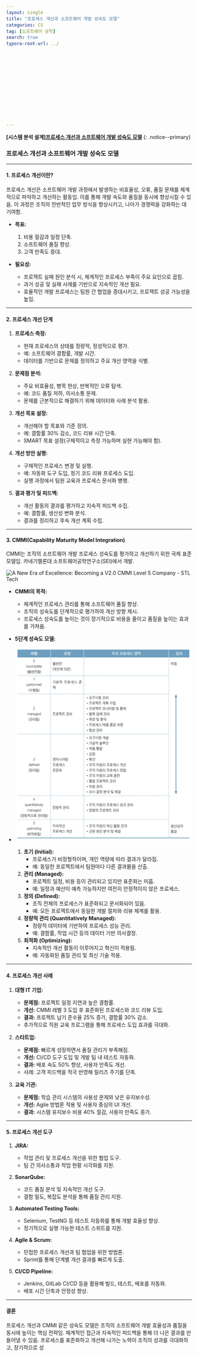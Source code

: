 ```yaml
---
layout: single
title: "프로세스 개선과 소프트웨어 개발 성숙도 모델"
categories: CS
tag: [소프트웨어 공학]
search: true
typora-root-url: ../












---
```




**[**시스템 분석 설계**]**[**프로세스 개선과 소프트웨어 개발 성숙도 모델**](https://park-chanyeong.github.io)
{: .notice--primary}

### **프로세스 개선과 소프트웨어 개발 성숙도 모델**

---

#### **1. 프로세스 개선이란?**

프로세스 개선은 소프트웨어 개발 과정에서 발생하는 비효율성, 오류, 품질 문제를 체계적으로 파악하고 개선하는 활동임. 이를 통해 개발 속도와 품질을 동시에 향상시킬 수 있음. 이 과정은 조직의 전반적인 업무 방식을 향상시키고, 나아가 경쟁력을 강화하는 데 기여함.

- **목표:**
  1. 비용 절감과 일정 단축.
  2. 소프트웨어 품질 향상.
  3. 고객 만족도 증대.

- **필요성:**
  - 프로젝트 실패 원인 분석 시, 체계적인 프로세스 부족이 주요 요인으로 꼽힘.
  - 과거 성공 및 실패 사례를 기반으로 지속적인 개선 필요.
  - 효율적인 개발 프로세스는 팀원 간 협업을 증대시키고, 프로젝트 성공 가능성을 높임.

---

#### **2. 프로세스 개선 단계**

1. **프로세스 측정:**
   - 현재 프로세스의 상태를 정량적, 정성적으로 평가.
   - 예: 소프트웨어 결함률, 개발 시간.
   - 데이터를 기반으로 문제를 정의하고 주요 개선 영역을 식별.

2. **문제점 분석:**
   - 주요 비효율성, 병목 현상, 반복적인 오류 탐색.
   - 예: 코드 품질 저하, 의사소통 문제.
   - 문제를 근본적으로 해결하기 위해 데이터와 사례 분석 활용.

3. **개선 목표 설정:**
   - 개선해야 할 목표와 기준 정의.
   - 예: 결함률 30% 감소, 코드 리뷰 시간 단축.
   - SMART 목표 설정(구체적이고 측정 가능하며 실현 가능해야 함).

4. **개선 방안 실행:**
   - 구체적인 프로세스 변경 및 실행.
   - 예: 자동화 도구 도입, 정기 코드 리뷰 프로세스 도입.
   - 실행 과정에서 팀원 교육과 프로세스 문서화 병행.

5. **결과 평가 및 피드백:**
   - 개선 활동의 결과를 평가하고 지속적 피드백 수집.
   - 예: 결함률, 생산성 변화 분석.
   - 결과를 정리하고 후속 개선 계획 수립.

---

#### **3. CMMI(Capability Maturity Model Integration)**

CMMI는 조직의 소프트웨어 개발 프로세스 성숙도를 평가하고 개선하기 위한 국제 표준 모델임. 카네기멜론대 소프트웨어공학연구소(SEI)에서 개발.



![A New Era of Excellence: Becoming a V2.0 CMMI Level 5 Company - STL Tech](https://stl.tech/wp-content/uploads/2023/07/Integrated-Performance-Solution.webp)

- **CMMI의 목적:**
  - 체계적인 프로세스 관리를 통해 소프트웨어 품질 향상.
  - 조직의 성숙도를 단계적으로 평가하여 개선 방향 제시.
  - 프로세스 성숙도를 높이는 것이 장기적으로 비용을 줄이고 품질을 높이는 효과를 가져옴.

- **5단계 성숙도 모델:**
  
- ![image-20241209010531568](/images/2024-12-08-final5/image-20241209010531568.png)
  1. **초기 (Initial):**
     - 프로세스가 비정형적이며, 개인 역량에 따라 결과가 달라짐.
     - 예: 동일한 프로젝트에서 팀원마다 다른 결과물을 산출.
  2. **관리 (Managed):**
     - 프로젝트 일정, 비용 등이 관리되고 있지만 표준화는 미흡.
     - 예: 일정과 예산이 예측 가능하지만 여전히 안정적이지 않은 프로세스.
  3. **정의 (Defined):**
     - 조직 전체의 프로세스가 표준화되고 문서화되어 있음.
     - 예: 모든 프로젝트에서 동일한 개발 절차와 리뷰 체계를 활용.
  4. **정량적 관리 (Quantitatively Managed):**
     - 정량적 데이터에 기반하여 프로세스 성능 관리.
     - 예: 결함률, 작업 시간 등의 데이터 기반 의사결정.
  5. **최적화 (Optimizing):**
     - 지속적인 개선 활동이 이루어지고 혁신이 적용됨.
     - 예: 자동화된 품질 관리 및 최신 기술 적용.

---

#### **4. 프로세스 개선 사례**

1. **대형 IT 기업:**
   - **문제점:** 프로젝트 일정 지연과 높은 결함률.
   - **개선:** CMMI 레벨 3 도입 후 표준화된 프로세스와 코드 리뷰 도입.
   - **결과:** 프로젝트 납기 준수율 25% 증가, 결함률 30% 감소.
   - 추가적으로 직원 교육 프로그램을 통해 프로세스 도입 효과를 극대화.

2. **스타트업:**
   - **문제점:** 빠르게 성장하면서 품질 관리가 부족해짐.
   - **개선:** CI/CD 도구 도입 및 개발 팀 내 테스트 자동화.
   - **결과:** 배포 속도 50% 향상, 사용자 만족도 개선.
   - 사례: 고객 피드백을 적극 반영해 릴리즈 주기를 단축.

3. **교육 기관:**
   - **문제점:** 학습 관리 시스템의 사용성 문제와 낮은 유지보수성.
   - **개선:** Agile 방법론 적용 및 사용자 중심의 UI 개선.
   - **결과:** 시스템 유지보수 비용 40% 절감, 사용자 만족도 증가.

---

#### **5. 프로세스 개선 도구**

1. **JIRA:**
   - 작업 관리 및 프로세스 개선을 위한 협업 도구.
   - 팀 간 의사소통과 작업 현황 시각화를 지원.

2. **SonarQube:**
   - 코드 품질 분석 및 지속적인 개선 도구.
   - 결함 밀도, 복잡도 분석을 통해 품질 관리 지원.

3. **Automated Testing Tools:**
   - Selenium, TestNG 등 테스트 자동화를 통해 개발 효율성 향상.
   - 정기적으로 실행 가능한 테스트 스위트를 지원.

4. **Agile & Scrum:**
   - 민첩한 프로세스 개선과 팀 협업을 위한 방법론.
   - Sprint를 통해 단계별 개선 결과를 빠르게 도출.

5. **CI/CD Pipeline:**
   - Jenkins, GitLab CI/CD 등을 활용해 빌드, 테스트, 배포를 자동화.
   - 배포 시간 단축과 안정성 향상.

---

#### **결론**

프로세스 개선과 CMMI 같은 성숙도 모델은 조직의 소프트웨어 개발 효율성과 품질을 동시에 높이는 핵심 전략임. 체계적인 접근과 지속적인 피드백을 통해 더 나은 결과를 만들어낼 수 있음. 프로세스를 표준화하고 개선해 나가는 노력이 조직의 성과를 극대화하고, 장기적으로 성
